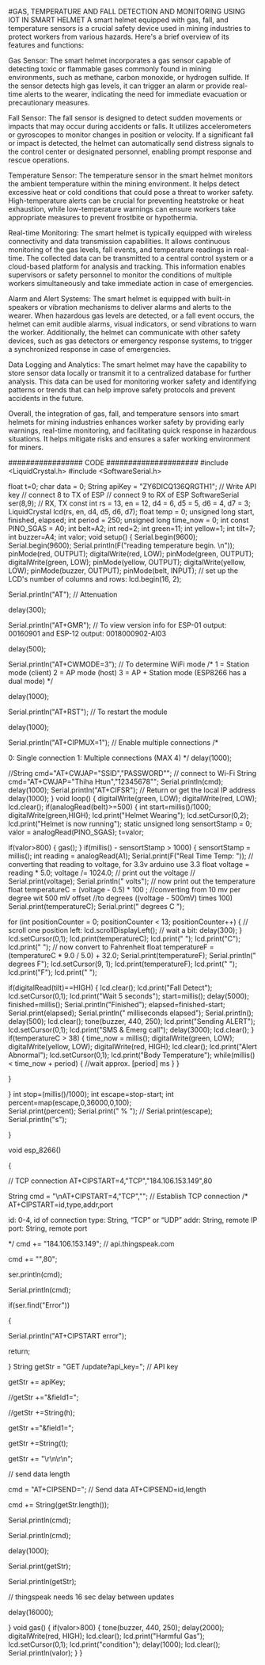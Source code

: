 #GAS, TEMPERATURE AND FALL DETECTION AND MONITORING USING IOT IN SMART HELMET
A smart helmet equipped with gas, fall, and temperature sensors is a crucial safety device used in mining industries to protect workers from various hazards. Here's a brief overview of its features and functions:

Gas Sensor: The smart helmet incorporates a gas sensor capable of detecting toxic or flammable gases commonly found in mining environments, such as methane, carbon monoxide, or hydrogen sulfide. If the sensor detects high gas levels, it can trigger an alarm or provide real-time alerts to the wearer, indicating the need for immediate evacuation or precautionary measures.

Fall Sensor: The fall sensor is designed to detect sudden movements or impacts that may occur during accidents or falls. It utilizes accelerometers or gyroscopes to monitor changes in position or velocity. If a significant fall or impact is detected, the helmet can automatically send distress signals to the control center or designated personnel, enabling prompt response and rescue operations.

Temperature Sensor: The temperature sensor in the smart helmet monitors the ambient temperature within the mining environment. It helps detect excessive heat or cold conditions that could pose a threat to worker safety. High-temperature alerts can be crucial for preventing heatstroke or heat exhaustion, while low-temperature warnings can ensure workers take appropriate measures to prevent frostbite or hypothermia.

Real-time Monitoring: The smart helmet is typically equipped with wireless connectivity and data transmission capabilities. It allows continuous monitoring of the gas levels, fall events, and temperature readings in real-time. The collected data can be transmitted to a central control system or a cloud-based platform for analysis and tracking. This information enables supervisors or safety personnel to monitor the conditions of multiple workers simultaneously and take immediate action in case of emergencies.

Alarm and Alert Systems: The smart helmet is equipped with built-in speakers or vibration mechanisms to deliver alarms and alerts to the wearer. When hazardous gas levels are detected, or a fall event occurs, the helmet can emit audible alarms, visual indicators, or send vibrations to warn the worker. Additionally, the helmet can communicate with other safety devices, such as gas detectors or emergency response systems, to trigger a synchronized response in case of emergencies.

Data Logging and Analytics: The smart helmet may have the capability to store sensor data locally or transmit it to a centralized database for further analysis. This data can be used for monitoring worker safety and identifying patterns or trends that can help improve safety protocols and prevent accidents in the future.

Overall, the integration of gas, fall, and temperature sensors into smart helmets for mining industries enhances worker safety by providing early warnings, real-time monitoring, and facilitating quick response in hazardous situations. It helps mitigate risks and ensures a safer working environment for miners.

################# CODE ##################### 
#include <LiquidCrystal.h> 
#include <SoftwareSerial.h>

float t=0;
char data = 0; 
String apiKey = "ZY6DICQ136QRGTH1"; // Write API key
// connect 8 to TX of ESP
// connect 9 to RX of ESP 
SoftwareSerial ser(8,9); 
// RX, TX 
const int rs = 13, en = 12, d4 = 6, d5 = 5, d6 = 4, d7 = 3;
LiquidCrystal lcd(rs, en, d4, d5, d6, d7);
float temp = 0;
unsigned long start, finished, elapsed;
int period = 250; 
unsigned long time_now = 0; 
int const PINO_SGAS = A0;
int belt=A2; 
int red=2;
int green=11;
int yellow=1;
int tilt=7;
int buzzer=A4;
int valor; 
void setup()
{
Serial.begin(9600); 
Serial.begin(9600); 
Serial.println(F("reading temperature begin. \n")); 
pinMode(red, OUTPUT); 
digitalWrite(red, LOW);
pinMode(green, OUTPUT); 
digitalWrite(green, LOW); 
pinMode(yellow, OUTPUT); 
digitalWrite(yellow, LOW);
pinMode(buzzer, OUTPUT);
pinMode(belt, INPUT); // set up the LCD's number of columns and rows: 
lcd.begin(16, 2);

Serial.println("AT"); // Attenuation

delay(300);

Serial.println("AT+GMR"); // To view version info for ESP-01 output: 00160901 and ESP-12 output: 0018000902-AI03

delay(500);

Serial.println("AT+CWMODE=3"); // To determine WiFi mode /* 1 = Station mode (client) 2 = AP mode (host) 3 = AP + Station mode (ESP8266 has a dual mode) */

delay(1000);

Serial.println("AT+RST"); // To restart the module

delay(1000);

Serial.println("AT+CIPMUX=1"); // Enable multiple connections /*

0: Single connection
1: Multiple connections (MAX 4)
*/
delay(1000);

//String cmd="AT+CWJAP="SSID","PASSWORD""; // connect to Wi-Fi 
String cmd="AT+CWJAP="Thiha Htun","12345678""; 
Serial.println(cmd); 
delay(1000);
Serial.println("AT+CIFSR"); // Return or get the local IP address delay(1000); 
} 
void loop()
{ 
digitalWrite(green, LOW);
digitalWrite(red, LOW); 
lcd.clear(); 
if(analogRead(belt)>=500)
{ 
int start=millis()/1000; 
digitalWrite(green,HIGH); 
lcd.print("Helmet Wearing"); 
lcd.setCursor(0,2); 
lcd.print("Helmet is now running"); 
static unsigned long sensortStamp = 0; 
valor = analogRead(PINO_SGAS);
t=valor;

if(valor>800)
{ gas(); } 
if(millis() - sensortStamp > 1000)
{ 
sensortStamp = millis(); 
int reading = analogRead(A1);
Serial.print(F("Real Time Temp: ")); // converting that reading to voltage, for 3.3v arduino use 3.3 
float voltage = reading * 5.0; 
voltage /= 1024.0;
// print out the voltage // 
Serial.print(voltage);
Serial.println(" volts"); // now print out the temperature
float temperatureC = (voltage - 0.5) * 100 ; //converting from 10 mv per degree wit 500 mV offset //to degrees ((voltage - 500mV) times 100) 
Serial.print(temperatureC); 
Serial.print(" degrees C ");

for (int positionCounter = 0; positionCounter < 13; positionCounter++)
{ // scroll one position left:
lcd.scrollDisplayLeft(); // wait a bit:
delay(300); 
} 
lcd.setCursor(0,1);
lcd.print(temperatureC); 
lcd.print(" ");
lcd.print("C");
lcd.print(" "); // now convert to Fahrenheit 
float temperatureF = (temperatureC * 9.0 / 5.0) + 32.0;
Serial.print(temperatureF); 
Serial.println(" degrees F");
lcd.setCursor(9, 1);
lcd.print(temperatureF);
lcd.print(" ");
lcd.print("F");
lcd.print(" ");

if(digitalRead(tilt)==HIGH)
{ 
lcd.clear();
lcd.print("Fall Detect"); 
lcd.setCursor(0,1); 
lcd.print("Wait 5 seconds"); 
start=millis(); 
delay(5000);
finished=millis();
Serial.println("Finished"); 
elapsed=finished-start; 
Serial.print(elapsed);
Serial.println(" milliseconds elapsed");
Serial.println(); 
delay(500);
lcd.clear(); 
tone(buzzer, 440, 250); 
lcd.print("Sending ALERT"); 
lcd.setCursor(0,1);
lcd.print("SMS & Emerg call");
delay(3000); 
lcd.clear();
} 
if(temperatureC > 38)
{ 
time_now = millis();
digitalWrite(green, LOW); 
digitalWrite(yellow, LOW);
digitalWrite(red, HIGH);
lcd.clear();
lcd.print("Alert Abnormal"); 
lcd.setCursor(0,1); 
lcd.print("Body Temperature"); 
while(millis() < time_now + period)
{ //wait approx. [period] ms }
}

}

}
int stop=(millis()/1000); 
int escape=stop-start;
int percent=map(escape,0,36000,0,100); \
Serial.print(percent);
Serial.print(" % "); 
// Serial.print(escape);
Serial.println("s");

}

void esp_8266()

{

// TCP connection AT+CIPSTART=4,"TCP","184.106.153.149",80

String cmd = "\nAT+CIPSTART=4,\"TCP\",\"";  // Establish TCP connection
/*
 AT+CIPSTART=id,type,addr,port
 
id: 0-4, id of connection
type: String, “TCP” or “UDP”
addr: String, remote IP
port: String, remote port

*/
cmd += "184.106.153.149"; // api.thingspeak.com

cmd += "\",80";

ser.println(cmd);

Serial.println(cmd); 

if(ser.find("Error"))

{

  Serial.println("AT+CIPSTART error");

  return;

}
String getStr = "GET /update?api_key="; // API key

getStr += apiKey;

//getStr +="&field1=";

//getStr +=String(h);

getStr +="&field1=";

getStr +=String(t);

getStr += "\r\n\r\n";

// send data length

cmd = "AT+CIPSEND="; // Send data AT+CIPSEND=id,length

cmd += String(getStr.length());

Serial.println(cmd);

Serial.println(cmd);

delay(1000);

Serial.print(getStr);

Serial.println(getStr);

// thingspeak needs 16 sec delay between updates

delay(16000);

} 
void gas()
{ 
if(valor>800)
{ 
tone(buzzer, 440, 250);
delay(2000); 
digitalWrite(red, HIGH); 
lcd.clear(); 
lcd.print("Harmful Gas"); 
lcd.setCursor(0,1); 
lcd.print("condition");
delay(1000); 
lcd.clear(); 
Serial.println(valor); 
}
}

